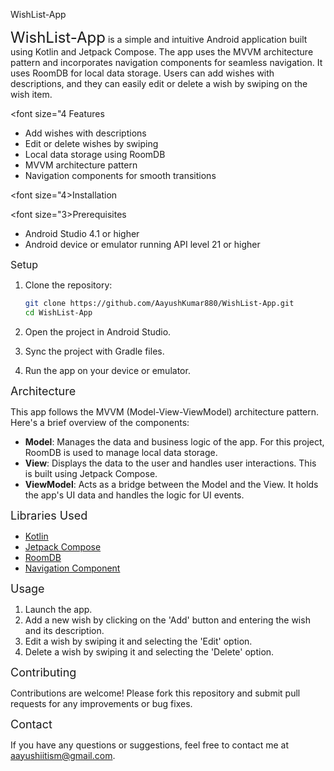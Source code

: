 WishList-App

<font size="5">WishList-App</font> is a simple and intuitive Android application built using Kotlin and Jetpack Compose. The app uses the MVVM architecture pattern and incorporates navigation components for seamless navigation. It uses RoomDB for local data storage. Users can add wishes with descriptions, and they can easily edit or delete a wish by swiping on the wish item.

<font size="4 Features</font>

- Add wishes with descriptions
- Edit or delete wishes by swiping
- Local data storage using RoomDB
- MVVM architecture pattern
- Navigation components for smooth transitions


<font size="4>Installation</font>

<font size="3>Prerequisites</font>

- Android Studio 4.1 or higher
- Android device or emulator running API level 21 or higher

<font size="3">Setup</font>

1. Clone the repository:
    ```sh
    git clone https://github.com/AayushKumar880/WishList-App.git
    cd WishList-App
    ```

2. Open the project in Android Studio.

3. Sync the project with Gradle files.

4. Run the app on your device or emulator.

<font size="4">Architecture</font>

This app follows the MVVM (Model-View-ViewModel) architecture pattern. Here's a brief overview of the components:

- **Model**: Manages the data and business logic of the app. For this project, RoomDB is used to manage local data storage.
- **View**: Displays the data to the user and handles user interactions. This is built using Jetpack Compose.
- **ViewModel**: Acts as a bridge between the Model and the View. It holds the app's UI data and handles the logic for UI events.

<font size="4">Libraries Used</font>

- [Kotlin](https://kotlinlang.org/)
- [Jetpack Compose](https://developer.android.com/jetpack/compose)
- [RoomDB](https://developer.android.com/training/data-storage/room)
- [Navigation Component](https://developer.android.com/guide/navigation)

<font size="4">Usage</font>

1. Launch the app.
2. Add a new wish by clicking on the 'Add' button and entering the wish and its description.
3. Edit a wish by swiping it and selecting the 'Edit' option.
4. Delete a wish by swiping it and selecting the 'Delete' option.

<font size="4">Contributing</font>

Contributions are welcome! Please fork this repository and submit pull requests for any improvements or bug fixes.

<font size="4">Contact</font>

If you have any questions or suggestions, feel free to contact me at aayushiitism@gmail.com.
